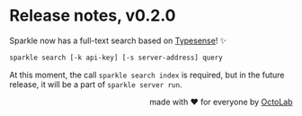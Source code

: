 # Release notes, v0.2.0

Sparkle now has a full-text search based on [Typesense](https://typesense.org/)! ✨

```bash
sparkle search [-k api-key] [-s server-address] query
```

At this moment, the call `sparkle search index` is required,
but in the future release, it will be a part of `sparkle server run`.

<p align="right">made with ❤️ for everyone by <a href="https://www.octolab.org/">OctoLab</a></p>
